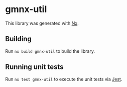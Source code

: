 # gmnx-util

This library was generated with [Nx](https://nx.dev).

## Building

Run `nx build gmnx-util` to build the library.

## Running unit tests

Run `nx test gmnx-util` to execute the unit tests via [Jest](https://jestjs.io).
